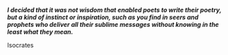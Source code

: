 _**I decided that it was not wisdom that enabled poets to write their poetry, but a kind of instinct or inspiration, such as you find in seers and prophets who deliver all their sublime messages without knowing in the least what they mean.**_

Isocrates